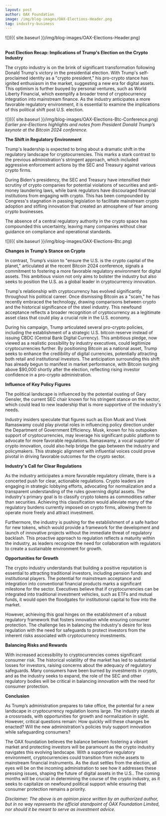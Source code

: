```yaml
---
layout: post
author: OAX Foundation
image: /img/blog-images/OAX-Elections-Header.png
tag: industry-business
---
```


![]({{ site.baseurl }}/img/blog-images/OAX-Elections-Header.png)

<br><b>Post Election Recap: Implications of Trump's Election on the Crypto Industry</b>

The crypto industry is on the brink of significant transformation following Donald Trump's victory in the presidential election. With Trump's self-proclaimed identity as a "crypto president," his pro-crypto stance has ignited enthusiasm in the market, suggesting a new era for digital assets. This optimism is further buoyed by personal ventures, such as World Liberty Financial, which exemplify a broader trend of cryptocurrency integration into mainstream finance. As the industry anticipates a more favorable regulatory environment, it is essential to examine the implications of this political shift post U.S. election.

![]({{ site.baseurl }}/img/blog-images/OAX-Elections-Btc-Conference.png)
<i>Earlier pre-Elections highlights and notes from President Donald Trump’s keynote at the Bitcoin 2024 conference.</i>

<b>The Shift in Regulatory Environment</b>

Trump's leadership is expected to bring about a dramatic shift in the regulatory landscape for cryptocurrencies. This marks a stark contrast to the previous administration's stringent approach, which included aggressive enforcement actions by the SEC and Treasury against various crypto firms. 

During Biden's presidency, the SEC and Treasury have intensified their scrutiny of crypto companies for potential violations of securities and anti-money laundering laws, while bank regulators have discouraged financial institutions from engaging with crypto. This has been compounded by Congress's stagnation in passing legislation to facilitate mainstream crypto adoption and stifling innovation that created an atmosphere of fear among crypto businesses. 

The absence of a central regulatory authority in the crypto space has compounded this uncertainty, leaving many companies without clear guidance on compliance and operational standards. 

![]({{ site.baseurl }}/img/blog-images/OAX-Elections-Btc.png)

<b>Changes in Trump’s Stance on Crypto</b>

In contrast, Trump’s vision to "ensure the U.S. is the crypto capital of the planet," articulated at the recent Bitcoin 2024 conference, signals a commitment to fostering a more favorable regulatory environment for digital assets. This ambitious vision not only aims to bolster the industry but also seeks to position the U.S. as a global leader in cryptocurrency innovation. 

Trump's relationship with cryptocurrency has evolved significantly throughout his political career. Once dismissing Bitcoin as a "scam," he has recently embraced the technology, drawing comparisons between crypto and the historical significance of the steel industry. This newfound acceptance reflects a broader recognition of cryptocurrency as a legitimate asset class that could play a crucial role in the U.S. economy.

During his campaign, Trump articulated several pro-crypto policies, including the establishment of a strategic U.S. bitcoin reserve instead of issuing CBDC (Central Bank Digital Currency). This ambitious pledge, now viewed as a realistic possibility by industry executives, could legitimize cryptocurrencies further. By positioning Bitcoin as a national asset, Trump seeks to enhance the credibility of digital currencies, potentially attracting both retail and institutional investors. The anticipation surrounding this shift has already begun to manifest in market performance, with Bitcoin surging above $90,000 shortly after the election, reflecting rising investor confidence in a pro-crypto administration.

<b>Influence of Key Policy Figures</b>

The political landscape is influenced by the potential ousting of Gary Gensler, the current SEC chair known for his stringent stance on the sector, which could lead to new leadership that is more supportive of the industry's needs.

Industry insiders speculate that figures such as Elon Musk and Vivek Ramaswamy could play pivotal roles in influencing policy direction under the Department of Government Efficiency. Musk, known for his outspoken support of cryptocurrencies, may leverage his significant public platform to advocate for more favorable regulations. Ramaswamy, a vocal supporter of crypto innovation, could also help bridge the gap between the industry and policymakers. This strategic alignment with influential voices could prove pivotal in driving favorable outcomes for the crypto sector.


<b>Industry's Call for Clear Regulations</b>

As the industry anticipates a more favorable regulatory climate, there is a concerted push for clear, actionable regulations. Crypto leaders are engaging in strategic lobbying efforts, advocating for normalization and a transparent understanding of the rules governing digital assets. The industry's primary goal is to classify crypto tokens as commodities rather than securities. Achieving this classification would alleviate many of the regulatory burdens currently imposed on crypto firms, allowing them to operate more freely and attract investment.

Furthermore, the industry is pushing for the establishment of a safe harbor for new tokens, which would provide a framework for the development and launch of innovative projects without the immediate threat of regulatory backlash. This proactive approach to regulation reflects a maturity within the industry, as leaders recognize the need for collaboration with regulators to create a sustainable environment for growth.

<b>Opportunities for Growth</b>

The crypto industry understands that building a positive reputation is essential to attracting traditional investors, including pension funds and institutional players. The potential for mainstream acceptance and integration into conventional financial products marks a significant milestone for the sector. Executives believe that if cryptocurrencies can be integrated into traditional investment vehicles, such as ETFs and mutual funds, it would open the floodgates for institutional capital to flow into the market.

However, achieving this goal hinges on the establishment of a robust regulatory framework that fosters innovation while ensuring consumer protection. The challenge lies in balancing the industry's desire for less regulation with the need for safeguards to protect investors from the inherent risks associated with cryptocurrency investments.

<b>Balancing Risks and Rewards</b>

With increased accessibility to cryptocurrencies comes significant consumer risk. The historical volatility of the market has led to substantial losses for investors, raising concerns about the adequacy of regulatory safeguards. Many consumers have been burned by investments in crypto, and as the industry seeks to expand, the role of the SEC and other regulatory bodies will be critical in balancing innovation with the need for consumer protection. 

<b>Conclusion</b>

As Trump’s administration prepares to take office, the potential for a new landscape in cryptocurrency regulation looms large. The industry stands at a crossroads, with opportunities for growth and normalization in sight. However, critical questions remain: How quickly will these changes be enacted? Will the new administration's policies truly support innovation while safeguarding consumers?

The OAX foundation believes the balance between fostering a vibrant market and protecting investors will be paramount as the crypto industry navigates this evolving landscape. With a supportive regulatory environment, cryptocurrencies could transition from niche assets to mainstream financial instruments. As the dust settles from the election, all eyes will be on the incoming administration to see how it addresses these pressing issues, shaping the future of digital assets in the U.S.. The coming months will be crucial in determining the course of the crypto industry, as it seeks to capitalize on newfound political support while ensuring that consumer protection remains a priority.

<i>Disclaimer: The above is an opinion piece written by an authorized author, but in no way represents the official standpoint of OAX Foundation Limited, nor should it be meant to serve as investment advice.</i>

